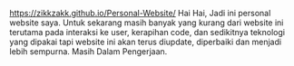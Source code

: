 https://zikkzakk.github.io/Personal-Website/
Hai Hai, Jadi ini personal website saya. Untuk sekarang masih banyak yang kurang dari website ini terutama pada interaksi ke user, kerapihan code, dan sedikitnya teknologi yang dipakai tapi website ini akan terus diupdate, diperbaiki dan menjadi lebih sempurna. Masih Dalam Pengerjaan.
